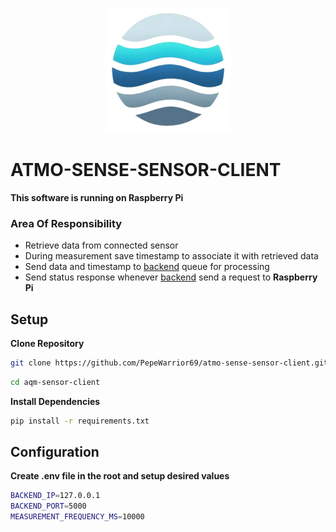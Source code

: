 <p align="center">
  <a href="https://github.com/DAWN-LV/aqm-backend" target="blank"><img src="https://github.com/DAWN-LV/aqm-backend/blob/master/src/common/images/Logo.png?raw=true" width="200" alt="AQM Logo" /></a>
</p>

# ATMO-SENSE-SENSOR-CLIENT
**This software is running on Raspberry Pi**

### Area Of Responsibility
* Retrieve data from connected sensor
* During measurement save timestamp to associate it with retrieved data
* Send data and timestamp to [backend](https://github.com/DAWN-LV/aqm-backend) queue for processing
* Send status response whenever [backend](https://github.com/DAWN-LV/aqm-backend) send a request to **Raspberry Pi**

## Setup
**Clone Repository**
```bash
git clone https://github.com/PepeWarrior69/atmo-sense-sensor-client.git
```
```bash
cd aqm-sensor-client
```
**Install Dependencies**
```bash
pip install -r requirements.txt
```

## Configuration
**Create .env file in the root and setup desired values**
```bash
BACKEND_IP=127.0.0.1
BACKEND_PORT=5000
MEASUREMENT_FREQUENCY_MS=10000
```
